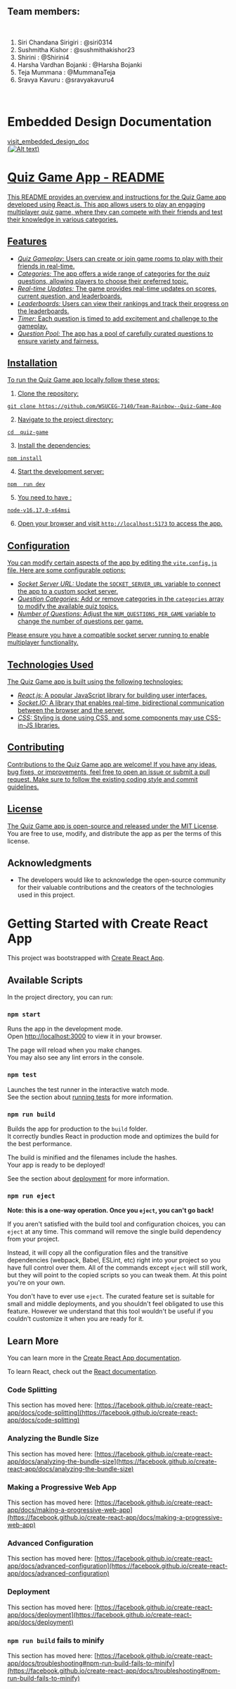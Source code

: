 ## Team members:
<br>

1) Siri Chandana Sirigiri : @siri0314 <br>
2) Sushmitha Kishor       : @sushmithakishor23 <br>
3) Shirini                : @Shirini4 <br>
4) Harsha Vardhan Bojanki : @Harsha Bojanki <br>
5) Teja Mummana           : @MummanaTeja <br>
6) Sravya Kavuru          : @sravyakavuru4 <br>

<br>

#  Embedded Design Documentation <br>

<a href="https://github.com/WSUCEG-7140/Team-Rainbow--Quiz-Game-App/blob/main/quiz-game/docs/index ">visit_embedded_design_doc 
<br>
(![Alt text](<Embedded Doc.jpeg>))


#  Quiz Game App - README

This README provides an overview and instructions for the Quiz Game app developed using React.js. This app allows users to play an engaging multiplayer quiz game, where they can compete with their friends and test their knowledge in various categories.

## Features

- *Quiz Gameplay:* Users can create or join game rooms to play with their friends in real-time.
- *Categories:* The app offers a wide range of categories for the quiz questions, allowing players to choose their preferred topic.
- *Real-time Updates:* The game provides real-time updates on scores, current question, and leaderboards.
- *Leaderboards:* Users can view their rankings and track their progress on the leaderboards.
- *Timer:* Each question is timed to add excitement and challenge to the gameplay.
- *Question Pool:* The app has a pool of carefully curated questions to ensure variety and fairness.

## Installation

To run the Quiz Game app locally,follow these steps:

1. Clone the repository:

```shell
git clone https://github.com/WSUCEG-7140/Team-Rainbow--Quiz-Game-App
```

2. Navigate to the project directory:

```shell
cd  quiz-game
```

3. Install the dependencies:

```shell
npm install
```

4. Start the development server:

```shell
npm  run dev
```

5. You need to have :

 ```shell
 node-v16.17.0-x64msi
```
 
6. Open your browser and visit `http://localhost:5173` to access the app.

## Configuration

You can modify certain aspects of the app by editing the `vite.config.js` file. Here are some configurable options:

- *Socket Server URL:* Update the `SOCKET_SERVER_URL` variable to connect the app to a custom socket server.
- *Question Categories:* Add or remove categories in the `categories` array to modify the available quiz topics.
- *Number of Questions:* Adjust the `NUM_QUESTIONS_PER_GAME` variable to change the number of questions per game.

Please ensure you have a compatible socket server running to enable multiplayer functionality.

## Technologies Used

The Quiz Game app is built using the following technologies:

- *React.js:* A popular JavaScript library for building user interfaces.
- *Socket.IO:* A library that enables real-time, bidirectional communication between the browser and the server.
- *CSS:* Styling is done using CSS, and some components may use CSS-in-JS libraries.

## Contributing

Contributions to the  Quiz Game app are welcome! If you have any ideas, bug fixes, or improvements, feel free to open an issue or submit a pull request. Make sure to follow the existing coding style and commit guidelines.

## License

The  Quiz Game app is open-source and released under the [MIT License](LICENSE). You are free to use, modify, and distribute the app as per the terms of this license.

## Acknowledgments

- The developers would like to acknowledge the open-source community for their valuable contributions and the creators of the technologies used in this project.





# Getting Started with Create React App

This project was bootstrapped with [Create React App](https://github.com/facebook/create-react-app).

## Available Scripts

In the project directory, you can run:

### `npm start`

Runs the app in the development mode.\
Open [http://localhost:3000](http://localhost:3000) to view it in your browser.

The page will reload when you make changes.\
You may also see any lint errors in the console.

### `npm test`

Launches the test runner in the interactive watch mode.\
See the section about [running tests](https://facebook.github.io/create-react-app/docs/running-tests) for more information.

### `npm run build`

Builds the app for production to the `build` folder.\
It correctly bundles React in production mode and optimizes the build for the best performance.

The build is minified and the filenames include the hashes.\
Your app is ready to be deployed!

See the section about [deployment](https://facebook.github.io/create-react-app/docs/deployment) for more information.

### `npm run eject`

**Note: this is a one-way operation. Once you `eject`, you can't go back!**

If you aren't satisfied with the build tool and configuration choices, you can `eject` at any time. This command will remove the single build dependency from your project.

Instead, it will copy all the configuration files and the transitive dependencies (webpack, Babel, ESLint, etc) right into your project so you have full control over them. All of the commands except `eject` will still work, but they will point to the copied scripts so you can tweak them. At this point you're on your own.

You don't have to ever use `eject`. The curated feature set is suitable for small and middle deployments, and you shouldn't feel obligated to use this feature. However we understand that this tool wouldn't be useful if you couldn't customize it when you are ready for it.

## Learn More

You can learn more in the [Create React App documentation](https://facebook.github.io/create-react-app/docs/getting-started).

To learn React, check out the [React documentation](https://reactjs.org/).

### Code Splitting

This section has moved here: [https://facebook.github.io/create-react-app/docs/code-splitting](https://facebook.github.io/create-react-app/docs/code-splitting)

### Analyzing the Bundle Size

This section has moved here: [https://facebook.github.io/create-react-app/docs/analyzing-the-bundle-size](https://facebook.github.io/create-react-app/docs/analyzing-the-bundle-size)

### Making a Progressive Web App

This section has moved here: [https://facebook.github.io/create-react-app/docs/making-a-progressive-web-app](https://facebook.github.io/create-react-app/docs/making-a-progressive-web-app)

### Advanced Configuration

This section has moved here: [https://facebook.github.io/create-react-app/docs/advanced-configuration](https://facebook.github.io/create-react-app/docs/advanced-configuration)

### Deployment

This section has moved here: [https://facebook.github.io/create-react-app/docs/deployment](https://facebook.github.io/create-react-app/docs/deployment)

### `npm run build` fails to minify

This section has moved here: [https://facebook.github.io/create-react-app/docs/troubleshooting#npm-run-build-fails-to-minify](https://facebook.github.io/create-react-app/docs/troubleshooting#npm-run-build-fails-to-minify)
